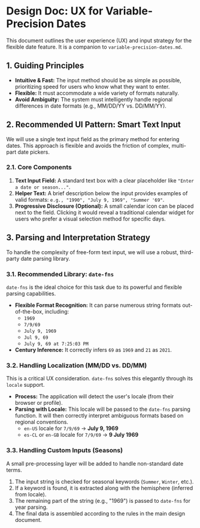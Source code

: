 # Design Doc: UX for Variable-Precision Dates

This document outlines the user experience (UX) and input strategy for the flexible date feature. It is a companion to `variable-precision-dates.md`.

## 1. Guiding Principles

- **Intuitive & Fast:** The input method should be as simple as possible, prioritizing speed for users who know what they want to enter.
- **Flexible:** It must accommodate a wide variety of formats naturally.
- **Avoid Ambiguity:** The system must intelligently handle regional differences in date formats (e.g., MM/DD/YY vs. DD/MM/YY).

## 2. Recommended UI Pattern: Smart Text Input

We will use a single text input field as the primary method for entering dates. This approach is flexible and avoids the friction of complex, multi-part date pickers.

### 2.1. Core Components

1.  **Text Input Field:** A standard text box with a clear placeholder like `"Enter a date or season..."`.
2.  **Helper Text:** A brief description below the input provides examples of valid formats: `e.g., "1990", "July 9, 1969", "Summer '69"`.
3.  **Progressive Disclosure (Optional):** A small calendar icon can be placed next to the field. Clicking it would reveal a traditional calendar widget for users who prefer a visual selection method for specific days.

## 3. Parsing and Interpretation Strategy

To handle the complexity of free-form text input, we will use a robust, third-party date parsing library.

### 3.1. Recommended Library: `date-fns`

`date-fns` is the ideal choice for this task due to its powerful and flexible parsing capabilities.

- **Flexible Format Recognition:** It can parse numerous string formats out-of-the-box, including:
  - `1969`
  - `7/9/69`
  - `July 9, 1969`
  - `Jul 9, 69`
  - `July 9, 69 at 7:25:03 PM`
- **Century Inference:** It correctly infers `69` as `1969` and `21` as `2021`.

### 3.2. Handling Localization (MM/DD vs. DD/MM)

This is a critical UX consideration. `date-fns` solves this elegantly through its `locale` support.

- **Process:** The application will detect the user's locale (from their browser or profile).
- **Parsing with Locale:** This locale will be passed to the `date-fns` parsing function. It will then correctly interpret ambiguous formats based on regional conventions.
  - `en-US` locale for `7/9/69` -> **July 9, 1969**
  - `es-CL` or `en-GB` locale for `7/9/69` -> **9 July 1969**

### 3.3. Handling Custom Inputs (Seasons)

A small pre-processing layer will be added to handle non-standard date terms.

1.  The input string is checked for seasonal keywords (`Summer`, `Winter`, etc.).
2.  If a keyword is found, it is extracted along with the hemisphere (inferred from locale).
3.  The remaining part of the string (e.g., "1969") is passed to `date-fns` for year parsing.
4.  The final data is assembled according to the rules in the main design document.
